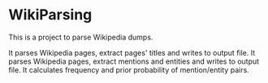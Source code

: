 # WikiParsing

This is a project to parse Wikipedia dumps.

It parses Wikipedia pages, extract pages' titles and writes to output file.
It parses Wikipedia pages, extract mentions and entities and writes to output file.
It calculates frequency and prior probability of mention/entity pairs.


